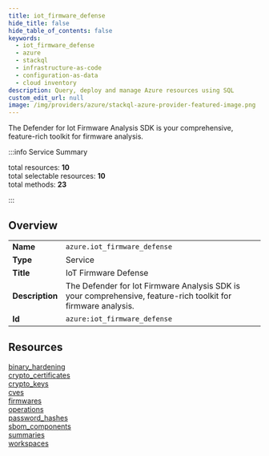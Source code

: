 ```yaml
---
title: iot_firmware_defense
hide_title: false
hide_table_of_contents: false
keywords:
  - iot_firmware_defense
  - azure
  - stackql
  - infrastructure-as-code
  - configuration-as-data
  - cloud inventory
description: Query, deploy and manage Azure resources using SQL
custom_edit_url: null
image: /img/providers/azure/stackql-azure-provider-featured-image.png
---
```


The Defender for Iot Firmware Analysis SDK is your comprehensive, feature-rich toolkit for firmware analysis.  
    
:::info Service Summary

<div class="row">
<div class="providerDocColumn">
<span>total resources:&nbsp;<b>10</b></span><br />
<span>total selectable resources:&nbsp;<b>10</b></span><br />
<span>total methods:&nbsp;<b>23</b></span><br />
</div>
</div>

:::

## Overview
<table><tbody>
<tr><td><b>Name</b></td><td><code>azure.iot_firmware_defense</code></td></tr>
<tr><td><b>Type</b></td><td>Service</td></tr>
<tr><td><b>Title</b></td><td>IoT Firmware Defense</td></tr>
<tr><td><b>Description</b></td><td>The Defender for Iot Firmware Analysis SDK is your comprehensive, feature-rich toolkit for firmware analysis.</td></tr>
<tr><td><b>Id</b></td><td><code>azure:iot_firmware_defense</code></td></tr>
</tbody></table>

## Resources
<div class="row">
<div class="providerDocColumn">
<a href="/providers/azure/iot_firmware_defense/binary_hardening/">binary_hardening</a><br />
<a href="/providers/azure/iot_firmware_defense/crypto_certificates/">crypto_certificates</a><br />
<a href="/providers/azure/iot_firmware_defense/crypto_keys/">crypto_keys</a><br />
<a href="/providers/azure/iot_firmware_defense/cves/">cves</a><br />
<a href="/providers/azure/iot_firmware_defense/firmwares/">firmwares</a><br />
</div>
<div class="providerDocColumn">
<a href="/providers/azure/iot_firmware_defense/operations/">operations</a><br />
<a href="/providers/azure/iot_firmware_defense/password_hashes/">password_hashes</a><br />
<a href="/providers/azure/iot_firmware_defense/sbom_components/">sbom_components</a><br />
<a href="/providers/azure/iot_firmware_defense/summaries/">summaries</a><br />
<a href="/providers/azure/iot_firmware_defense/workspaces/">workspaces</a><br />
</div>
</div>
